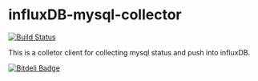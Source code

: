 # influxDB-mysql-collector

[![Build Status](https://travis-ci.org/CodisLabs/codis.svg)](https://travis-ci.org/hsqlu/influxDB-mysql-collector)

This is a colletor client for collecting mysql status and push into influxDB.


[![Bitdeli Badge](https://d2weczhvl823v0.cloudfront.net/hsqlu/influxdb-mysql-collector/trend.png)](https://bitdeli.com/free "Bitdeli Badge")

